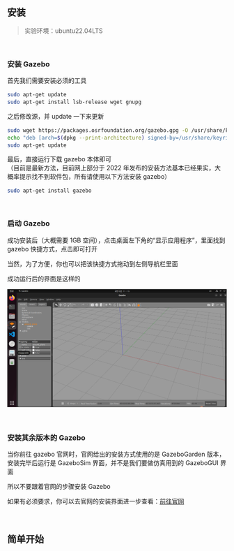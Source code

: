 ## 安装

> 实验环境：ubuntu22.04LTS

<br>

### 安装 Gazebo

首先我们需要安装必须的工具

```sh
sudo apt-get update
sudo apt-get install lsb-release wget gnupg
```

之后修改源，并 update 一下来更新

```sh
sudo wget https://packages.osrfoundation.org/gazebo.gpg -O /usr/share/keyrings/pkgs-osrf-archive-keyring.gpg
echo "deb [arch=$(dpkg --print-architecture) signed-by=/usr/share/keyrings/pkgs-osrf-archive-keyring.gpg] http://packages.osrfoundation.org/gazebo/ubuntu-stable $(lsb_release -cs) main" | sudo tee /etc/apt/sources.list.d/gazebo-stable.list > /dev/null
sudo apt-get update
```

最后，直接运行下载 gazebo 本体即可  
（目前是最新方法，目前网上部分于 2022 年发布的安装方法基本已经果实，大概率提示找不到软件包，所有请使用以下方法安装 gazebo）

```sh
sudo apt-get install gazebo
```

<br>

### 启动 Gazebo

成功安装后（大概需要 1GB 空间），点击桌面左下角的“显示应用程序”，里面找到 gazebo 快捷方式，点击即可打开

当然，为了方便，你也可以把该快捷方式拖动到左侧导航栏里面

成功运行后的界面是这样的

![](./img/gazebo/g1.png)

<br>

### 安装其余版本的 Gazebo

当你前往 gazebo 官网时，官网给出的安装方式使用的是 GazeboGarden 版本，安装完毕后运行是 GazeboSim 界面，并不是我们要做仿真用到的 GazeboGUI 界面

所以不要跟着官网的步骤安装 Gazebo

如果有必须要求，你可以去官网的安装界面进一步查看：[前往官网](https://gazebosim.org/docs/garden/install_ubuntu)

<br>

## 简单开始
